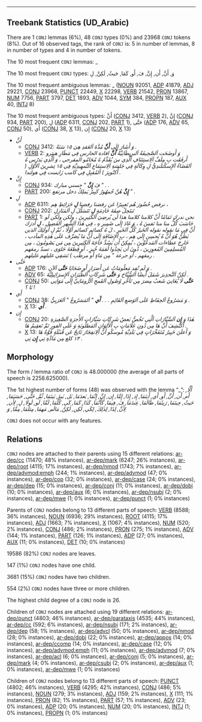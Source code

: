 

--------------------------------------------------------------------------------

## Treebank Statistics (UD_Arabic)

There are 1 `CONJ` lemmas (6%), 48 `CONJ` types (0%) and 23968 `CONJ` tokens (8%).
Out of 16 observed tags, the rank of `CONJ` is: 5 in number of lemmas, 8 in number of types and 4 in number of tokens.

The 10 most frequent `CONJ` lemmas: _

The 10 most frequent `CONJ` types:  وَ, أَنَّ, أَن, إِنَّ, فَ, أَو, كَمَا, حَيثُ, لٰكِنَّ, لِ

The 10 most frequent ambiguous lemmas: _ ([NOUN]() 92051, [ADP]() 41879, [ADJ]() 29221, [CONJ]() 23968, [PUNCT]() 22449, [X]() 22298, [VERB]() 21542, [PRON]() 13867, [NUM]() 7756, [PART]() 3797, [DET]() 1893, [ADV]() 1044, [SYM]() 384, [PROPN]() 187, [AUX]() 40, [INTJ]() 8)

The 10 most frequent ambiguous types:  أَنَّ ([CONJ]() 3412, [VERB]() 2), إِنَّ ([CONJ]() 934, [PART]() 200), لِ ([ADP]() 6311, [CONJ]() 202, [PART]() 1), حَتَّى ([ADP]() 176, [ADV]() 65, [CONJ]() 50), أَي ([CONJ]() 38, [X]() 13), إِن ([CONJ]() 20, [X]() 13)


* _أَنَّ_
  * [CONJ]() 3412: _وَ أَشَارَ إِلَى <b>أَنَّ</b> مُدَّةَ اَلعَقدِ هِيَ ١٥ سَنَةً ._
  * [VERB]() 2: _وَ أَوضَحَت اَلصَّحِيفَةُ اَلبرِيطَانِيَّةُ <b>أَنَّ</b> افادة الحارس فِي مَطَارِ هيثرو أَرفَقَت بِ مِلَفِّ اَلِاستِئنَافِ اَلَّذِي سَ يُقَدِّمُ هُ مُحَامُو المقرحي ، وَ اَلَّذِي يَدرُس هُ اَلقَضَاءُ اَلإِسكُتلَندِيُّ لِ وِكَالَةٍ فِي جَلسَةِ اَلِاستِمَاعِ اَلتَّمهِيدِيَّةِ فِي ١٥ تِشرِينَ اَلأَوَّلِ ( أُكتُوبِرَ ) اَلمُقبِلِ فِي كَامب زَايست فِي هولندا ._
* _إِنَّ_
  * [CONJ]() 934: _فَ <b>إِنَّ</b> " حسني مبارك " . ._
  * [PART]() 200: _<b>إِنَّ</b> هُنَّ جُمهُورٌ كَبِيرٌ يَملِكُ دخل مرتفع " ._
* _لِ_
  * [ADP]() 6311: _نرفض حُضُورَ هُم تَعبِيرًا عَن رفضنا رفضنا <b>لِ</b> خَرَائِطِ هِم ،_
  * [CONJ]() 202: _تَنتَحِلُ صِفَةَ خَادِمَةٍ <b>لِ</b> تَتَسَلَّلَ لِ اَلمَنَازِلِ_
  * [PART]() 1: _نحن ندرك تَمَامًا أَنَّ كلامنا كلامنا هذا لَن يُرضِيَ اَلكَثِيرِينَ ، ولكن ولكن لَو حَاسَبَ كُلٌّ منا منا نَفسَ هُ ، وَ عَادَ إِلَى ضَمِيرِ هِ ، فِي هٰذَا اَلشَّهرِ اَلفَضِيلِ ، <b>لِ</b> أُدرَك أَنَّ فِي مَا نقوله نقوله اَلخَيرُ كُلُّ اَلخَيرِ ، لَ هُ كصائم كصائم أَوَّلًا ، ثُمَّ لِ أُولٰئِكَ الذين يَظُنُّ هُوَ أَنَّ هُ يُحسِن إِلَي هِم ، بِ اَلإِضَافَةِ إِلَى أَنَّ مَا يُصَرِّف عَلَى هٰذِهِ المآدب ، خَارِجَ عطاءات اَلمَدعُوِّينَ ، يُمكِنُ أَن يَسُدَّ حَاجَةَ اَلكَثِيرِينَ مِن مَن يَصُومُونَ ، مِن اَلمُسلِمِينَ اَلمُعوِزِينَ ، دُونَ أَن يَجِدُوا لُقمَةَ خُبزٍ ، أَو قِطعَةَ حَلوَى ، تسدّ رمقهم رمقهم ، أَو جرعة " مِن مَاءٍ أَو مرطّب ) تَشفِي غليلهم غليلهم ._
* _حَتَّى_
  * [ADP]() 176: _وَ لَم تُفِد مَعلُومَاتٌ عَن أَضرَارٍ أَو ضَحَايَا <b>حَتَّى</b> اَلآنِ ._
  * [ADV]() 65: _لٰكِنَّ اَلتَّحذِيرَ شَمَلَ أَيضًا اَلسُّيَّاحَ وَ <b>حَتَّى</b> شَرِكَاتِ اَلطَّيَرَانِ اَلإِسرَائِيلِيَّةَ ._
  * [CONJ]() 50: _<b>حَتَّى</b> لَا يُعَانِيَ شَعبُ مِصرَ مِن تَأَخُّرِ وُصُولِ اَلقَمحِ اَلرُّومَانِيِّ إِلَى مَوَانِي نَا ؟ !_
* _أَي_
  * [CONJ]() 38: _وَ مَشرُوعُ اَلحِفَاظِ عَلَى اَلوَضعِ اَلقَائِمِ . . . <b>أَي</b> " اَلمَشرُوعُ " اَلعَرَبِيُّ ._
  * [X]() 13: _<b>أَي</b> ._
* _إِن_
  * [CONJ]() 20: _هٰذَا وَ <b>إِن</b> اَلسَّيَّارَاتِ اَلَّتِي تَخُصُّ بَعضُ شَرِكَاتِ سَيَّارَاتِ اَلأُجرَةِ اَلصَّغِيرَةِ اُكتُشِفَ أَنَّ هَا مِن دُونِ عَلَامَاتٍ بِ اَلأَلوَانِ اَلمَطلُوبَةِ وَ عَلَى الفور تَمَّ تَعقِيمُ هَا ._
  * [X]() 13: _وَ أَعلَنَ خَبِيرُ مُتَفَجِّرَاتٍ فِي بَلَدِيَّةِ مُوسكُو أَنَّ اَلِانفِجَارَ نَاتِجٌ عَن قُنبُلَةٍ قُوَّةُ هَا ١٣ كلغ مِن مَادَّةِ تِي <b>إِن</b> تِي ._

## Morphology

The form / lemma ratio of `CONJ` is 48.000000 (the average of all parts of speech is 2258.625000).

The 1st highest number of forms (48) was observed with the lemma “_”: _أَلَّا, أَم, أَن, أَنَّ, أَو, أَي, أَينَمَا, إِذ, إِذَا, إِمَّا, إِن, إِنَّ, إِنَّمَا, بَعدَمَا, بَل, بَيدَ, بَينَمَا, ثُمَّ, حَتَّى, حَسَبَمَا, حَيثُ, حِينَمَا, رَيثَمَا, طَالَمَا, عِندَمَا, فَ, فِيمَا, كَأَنَّمَا, كَذَا, كَمَا, كَي, كُلَّمَا, لَمَّا, لَو, لَولَا, لِ, لِأَن, لِأَنَّ, لِذَا, لِذٰلِكَ, لِكَي, لٰكِن, لٰكِنَّ, مَالَم, مَهمَا, مِثلَمَا, مِمَّا, وَ_

`CONJ` does not occur with any features.


## Relations

`CONJ` nodes are attached to their parents using 15 different relations: [ar-dep/cc]() (11470; 48% instances), [ar-dep/mark]() (6247; 26% instances), [ar-dep/root]() (4115; 17% instances), [ar-dep/nmod]() (1743; 7% instances), [ar-dep/advmod:emph]() (244; 1% instances), [ar-dep/advmod]() (47; 0% instances), [ar-dep/cop]() (32; 0% instances), [ar-dep/case]() (24; 0% instances), [ar-dep/dep]() (15; 0% instances), [ar-dep/conj]() (11; 0% instances), [ar-dep/dobj]() (10; 0% instances), [ar-dep/aux]() (6; 0% instances), [ar-dep/nsubj]() (2; 0% instances), [ar-dep/mwe]() (1; 0% instances), [ar-dep/punct]() (1; 0% instances)

Parents of `CONJ` nodes belong to 13 different parts of speech: [VERB]() (8588; 36% instances), [NOUN]() (6936; 29% instances), [ROOT]() (4115; 17% instances), [ADJ]() (1663; 7% instances), [X]() (1067; 4% instances), [NUM]() (520; 2% instances), [CONJ]() (486; 2% instances), [PRON]() (275; 1% instances), [ADV]() (144; 1% instances), [PART]() (126; 1% instances), [ADP]() (27; 0% instances), [AUX]() (11; 0% instances), [DET]() (10; 0% instances)

19586 (82%) `CONJ` nodes are leaves.

147 (1%) `CONJ` nodes have one child.

3681 (15%) `CONJ` nodes have two children.

554 (2%) `CONJ` nodes have three or more children.

The highest child degree of a `CONJ` node is 26.

Children of `CONJ` nodes are attached using 19 different relations: [ar-dep/punct]() (4803; 46% instances), [ar-dep/parataxis]() (4535; 44% instances), [ar-dep/cc]() (592; 6% instances), [ar-dep/nsubj]() (171; 2% instances), [ar-dep/dep]() (58; 1% instances), [ar-dep/advcl]() (50; 0% instances), [ar-dep/nmod]() (28; 0% instances), [ar-dep/dobj]() (22; 0% instances), [ar-dep/appos]() (14; 0% instances), [ar-dep/ccomp]() (14; 0% instances), [ar-dep/case]() (12; 0% instances), [ar-dep/advmod:emph]() (11; 0% instances), [ar-dep/advmod]() (7; 0% instances), [ar-dep/acl]() (6; 0% instances), [ar-dep/conj]() (5; 0% instances), [ar-dep/mark]() (4; 0% instances), [ar-dep/csubj]() (2; 0% instances), [ar-dep/aux]() (1; 0% instances), [ar-dep/mwe]() (1; 0% instances)

Children of `CONJ` nodes belong to 13 different parts of speech: [PUNCT]() (4802; 46% instances), [VERB]() (4295; 42% instances), [CONJ]() (486; 5% instances), [NOUN]() (279; 3% instances), [ADJ]() (159; 2% instances), [X]() (111; 1% instances), [PRON]() (82; 1% instances), [PART]() (57; 1% instances), [ADV]() (23; 0% instances), [ADP]() (20; 0% instances), [NUM]() (20; 0% instances), [INTJ]() (1; 0% instances), [PROPN]() (1; 0% instances)

